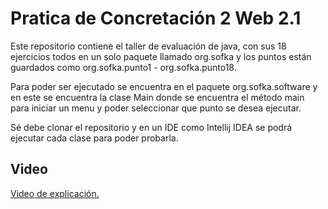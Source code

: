 # Pratica de Concretación 2 Web 2.1


Este repositorio contiene el taller de evaluación de java, 
con sus 18 ejercicios todos en un solo paquete llamado org.sofka 
y los puntos están guardados como org.sofka.punto1 - org.sofka.punto18.

Para poder ser ejecutado se encuentra en el paquete org.sofka.software y en este se encuentra la clase Main donde se 
encuentra el método main para iniciar un menu y poder seleccionar que punto se desea ejecutar.

Sé debe clonar el repositorio y en un IDE como Intellij IDEA se podrá ejecutar cada clase para poder probarla.

## Video #
<a href="https://youtu.be/4Qepqs5kSVU">Video de explicación.</a>
